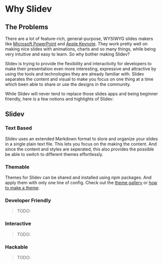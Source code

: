 # Why Slidev

## The Problems

There are a lot of feature-rich, general-purpose, WYSIWYG slides makers like [Microsoft PowerPoint](https://www.microsoft.com/en-us/microsoft-365/powerpoint) and [Apple Keynote](https://www.apple.com/keynote/). They work pretty well on making nice slides with animations, charts and so many things, while being very intuitive and easy to learn. So why bother making Slidev?

Slidev is trying to provide the flexibility and interactivity for developers to make their presentation even more interesting, expressive and attractive by using the tools and technologies they are already familiar with. Slidev separates the content and visual to make you focus on one thing at a time which been able to share or use the designs in the community.

While Slidev will never tend to replace those slides apps and being beginner friendly, here is a few notions and highlights of Slidev: 

## Slidev

### Text Based

Slidev uses an extended Markdown format to store and organize your slides in a single plain text file. This lets you focus on the making the content. And since the content and styles are seperated, this also provides the possible be able to switch to different themes effortlessly.

### Themable

Themes for Slidev can be shared and installed using npm packages. And apply them with only one line of config. Check out the [theme gallery](/wip) or [how to make a theme](/wip).

### Developer Friendly

> TODO:

### Interactive

> TODO:

### Hackable

> TODO:
